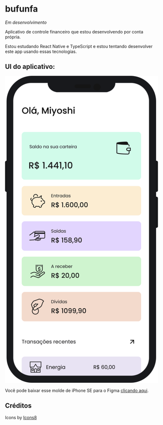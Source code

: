 # bufunfa

*Em desenvolvimento*

Aplicativo de controle financeiro que estou desenvolvendo por conta própria.

Estou estudando React Native e TypeScript e estou tentando desenvolver este app usando essas tecnologias.

## UI do aplicativo:

![Preview](https://github.com/Mitacho/bufunfa/blob/main/Mockup.svg)

Você pode baixar esse molde de iPhone SE para o Figma [clicando aqui](https://www.figma.com/community/file/984806265462331762).

## Créditos

Icons by [Icons8](https://icons8.com.br/)

